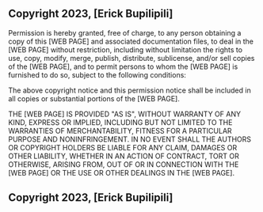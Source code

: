 ## Copyright 2023, [Erick Bupilipili]


Permission is hereby granted, free of charge, to any person obtaining a copy of this [WEB PAGE] and associated documentation files, to deal in the [WEB PAGE] without restriction, including without limitation the rights to use, copy, modify, merge, publish, distribute, sublicense, and/or sell copies of the [WEB PAGE], and to permit persons to whom the [WEB PAGE] is furnished to do so, subject to the following conditions:

The above copyright notice and this permission notice shall be included in all copies or substantial portions of the [WEB PAGE].

THE [WEB PAGE] IS PROVIDED "AS IS", WITHOUT WARRANTY OF ANY KIND, EXPRESS OR IMPLIED, INCLUDING BUT NOT LIMITED TO THE WARRANTIES OF MERCHANTABILITY, FITNESS FOR A PARTICULAR PURPOSE AND NONINFRINGEMENT. IN NO EVENT SHALL THE AUTHORS OR COPYRIGHT HOLDERS BE LIABLE FOR ANY CLAIM, DAMAGES OR OTHER LIABILITY, WHETHER IN AN ACTION OF CONTRACT, TORT OR OTHERWISE, ARISING FROM, OUT OF OR IN CONNECTION WITH THE [WEB PAGE] OR THE USE OR OTHER DEALINGS IN THE [WEB PAGE].
## Copyright 2023, [Erick Bupilipili]